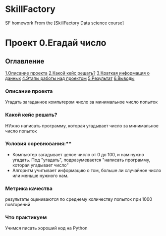 # SkillFactory
SF homework
From the [SkillFactory Data science course]
# Проект 0.Eгадай число

## Оглавление
[1.Описание проекта](https://github.com/Diana-600/skillfactory/tree/main/project0/README.md#Описание-проекта)
[2.Какой кейс решать?](https://github.com/Diana-600/skillfactory/tree/main/project0/README.md#Какой-кейс-решать)
[3.Краткая информация о данных](https://github.com/Diana-600/skillfactory/tree/main/project0/README.md#Краткая-информация-о-данных)
[4.Этапы работы над проектом](https://github.com/Diana-600/skillfactory/tree/main/project0/README.md#Этапы-работы-над-проектом)
[5.Результат](https://github.com/Diana-600/skillfactory/tree/main/project0/README.md#Результат)
[6.Выводы](https://github.com/Diana-600/skillfactory/tree/main/project0/README.md#Выводы)

### Описание проекта
Угадать загаданное компьтером число за минимальное число попыток

### Какой кейс решать?
НУжно написать программу, которая угадывает число за минимальное число попыток

### Условия соревнования:**
- Компьютер загадывает целое число от 0 до 100, и нам нужно угадать. Под "угадать", подразумевается "написать программу, которая угадывает число"
- Алгоритм учитывает информацию о том, больше ли случайное число или меньше нужного нам.

### Метрика качества
результаты оцениваются по среднему количеству попыток при 1000 повторений

### Что практикуем
Учимся писать хороший код на Python

